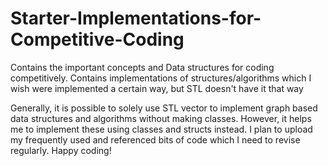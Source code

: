# Starter-Implementations-for-Competitive-Coding
Contains the important concepts and Data structures for coding competitively. Contains implementations of structures/algorithms which I wish were implemented a certain way, but STL doesn't have it that way

Generally, it is possible to solely use STL vector to implement graph based data structures and algorithms without making classes. However, it helps me to implement these using classes and structs instead.
I plan to upload my frequently used and referenced bits of code which I need to revise regularly. Happy coding!
